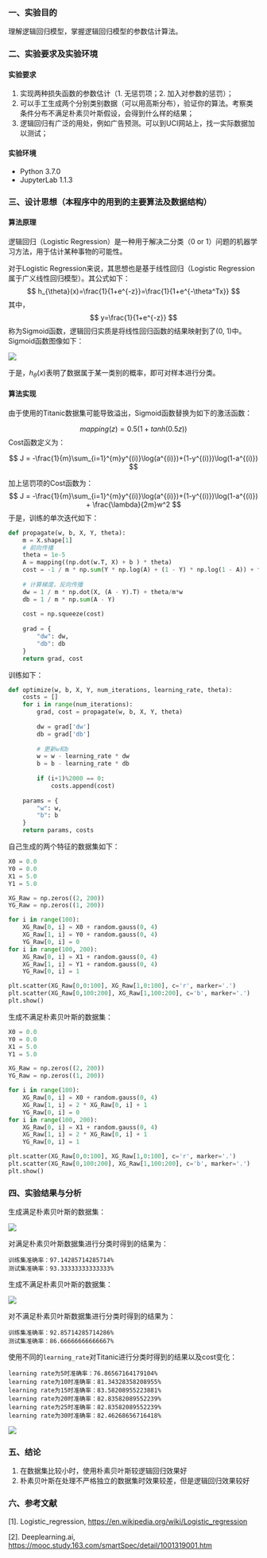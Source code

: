 ### 一、实验目的

理解逻辑回归模型，掌握逻辑回归模型的参数估计算法。

### 二、实验要求及实验环境

#### 实验要求

1. 实现两种损失函数的参数估计（1. 无惩罚项；2. 加入对参数的惩罚）；
2. 可以手工生成两个分别类别数据（可以用高斯分布），验证你的算法。考察类条件分布不满足朴素贝叶斯假设，会得到什么样的结果；
3. 逻辑回归有广泛的用处，例如广告预测。可以到UCI网站上，找一实际数据加以测试；

#### 实验环境

- Python 3.7.0
- JupyterLab 1.1.3

### 三、设计思想（本程序中的用到的主要算法及数据结构）

#### 算法原理

逻辑回归（Logistic Regression）是一种用于解决二分类（0 or 1）问题的机器学习方法，用于估计某种事物的可能性。

对于Logistic Regression来说，其思想也是基于线性回归（Logistic Regression属于广义线性回归模型）。其公式如下：
$$
h_{\theta}(x)=\frac{1}{1+e^{-z}}=\frac{1}{1+e^{-\theta^Tx}}
$$
其中，
$$
y=\frac{1}{1+e^{-z}}
$$
称为Sigmoid函数，逻辑回归实质是将线性回归函数的结果映射到了(0, 1)中。Sigmoid函数图像如下：

![](https://tva1.sinaimg.cn/large/006y8mN6gy1g809z3831ag30du060t8k.gif)

于是，$h_{\theta}(x)$表明了数据属于某一类别的概率，即可对样本进行分类。

#### 算法实现

由于使用的Titanic数据集可能导致溢出，Sigmoid函数替换为如下的激活函数：

$$
mapping(z) = 0.5(1+tanh(0.5z))
$$
Cost函数定义为：

$$
J = -\frac{1}{m}\sum_{i=1}^{m}y^{(i)}\log(a^{(i)})+(1-y^{(i)})\log(1-a^{(i)})
$$

加上惩罚项的Cost函数为：
$$
J = -\frac{1}{m}\sum_{i=1}^{m}y^{(i)}\log(a^{(i)})+(1-y^{(i)})\log(1-a^{(i)}) + \frac{\lambda}{2m}w^2
$$
于是，训练的单次迭代如下：

```python
def propagate(w, b, X, Y, theta):
    m = X.shape[1]
    # 前向传播
    theta = 1e-5
    A = mapping((np.dot(w.T, X) + b ) * theta)
    cost = -1 / m * np.sum(Y * np.log(A) + (1 - Y) * np.log(1 - A)) + theta/(2*m)*np.dot(w.T, w)
    
    # 计算梯度，反向传播
    dw = 1 / m * np.dot(X, (A - Y).T) + theta/m*w
    db = 1 / m * np.sum(A - Y)
    
    cost = np.squeeze(cost)
    
    grad = {
        "dw": dw,
        "db": db
    }
    return grad, cost
```

训练如下：

```python
def optimize(w, b, X, Y, num_iterations, learning_rate, theta):
    costs = []
    for i in range(num_iterations):
        grad, cost = propagate(w, b, X, Y, theta)
        
        dw = grad['dw']
        db = grad['db']
        
        # 更新w和b
        w = w - learning_rate * dw
        b = b - learning_rate * db
        
        if (i+1)%2000 == 0:
            costs.append(cost)
        
    params = {
        "w": w,
        "b": b
    }
    return params, costs
```

自己生成的两个特征的数据集如下：

```python
X0 = 0.0
Y0 = 0.0
X1 = 5.0
Y1 = 5.0

XG_Raw = np.zeros((2, 200))
YG_Raw = np.zeros((1, 200))

for i in range(100):
    XG_Raw[0, i] = X0 + random.gauss(0, 4)
    XG_Raw[1, i] = Y0 + random.gauss(0, 4)
    YG_Raw[0, i] = 0
for i in range(100, 200):
    XG_Raw[0, i] = X1 + random.gauss(0, 4)
    XG_Raw[1, i] = Y1 + random.gauss(0, 4)
    YG_Raw[0, i] = 1

plt.scatter(XG_Raw[0,0:100], XG_Raw[1,0:100], c='r', marker='.')
plt.scatter(XG_Raw[0,100:200], XG_Raw[1,100:200], c='b', marker='.')
plt.show()
```

生成不满足朴素贝叶斯的数据集：

```python
X0 = 0.0
Y0 = 0.0
X1 = 5.0
Y1 = 5.0

XG_Raw = np.zeros((2, 200))
YG_Raw = np.zeros((1, 200))

for i in range(100):
    XG_Raw[0, i] = X0 + random.gauss(0, 4)
    XG_Raw[1, i] = 2 * XG_Raw[0, i] + 1
    YG_Raw[0, i] = 0
for i in range(100, 200):
    XG_Raw[0, i] = X1 + random.gauss(0, 4)
    XG_Raw[1, i] = 2 * XG_Raw[0, i] + 1
    YG_Raw[0, i] = 1

plt.scatter(XG_Raw[0,0:100], XG_Raw[1,0:100], c='r', marker='.')
plt.scatter(XG_Raw[0,100:200], XG_Raw[1,100:200], c='b', marker='.')
plt.show()
```

### 四、实验结果与分析

生成满足朴素贝叶斯的数据集：

![](https://tva1.sinaimg.cn/large/006y8mN6ly1g80aatvs53j30ak070a9z.jpg)

对满足朴素贝叶斯数据集进行分类时得到的结果为：

```
训练集准确率：97.14285714285714%
测试集准确率：93.33333333333333%
```

生成不满足朴素贝叶斯的数据集：

![](https://tva1.sinaimg.cn/large/006y8mN6ly1g80ab59j0bj30ak070748.jpg)

对不满足朴素贝叶斯数据集进行分类时得到的结果为：

```
训练集准确率：92.85714285714286%
测试集准确率：86.66666666666667%
```

使用不同的`learning_rate`对Titanic进行分类时得到的结果以及cost变化：

```
learning rate为5时准确率：76.86567164179104%
learning rate为10时准确率：81.34328358208955%
learning rate为15时准确率：83.58208955223881%
learning rate为20时准确率：82.83582089552239%
learning rate为25时准确率：82.83582089552239%
learning rate为30时准确率：82.46268656716418%
```

![](https://tva1.sinaimg.cn/large/006y8mN6ly1g80adioaloj30as070t99.jpg)

### 五、结论

1. 在数据集比较小时，使用朴素贝叶斯较逻辑回归效果好
2. 朴素贝叶斯在处理不严格独立的数据集时效果较差，但是逻辑回归效果较好

### 六、参考文献

[1]. Logistic_regression, https://en.wikipedia.org/wiki/Logistic_regression

[2]. Deeplearning.ai, https://mooc.study.163.com/smartSpec/detail/1001319001.htm